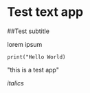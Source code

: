 # Test text app

##Test subtitle

lorem ipsum

```
print("Hello World)

```

"this is a test app"

_italics_
